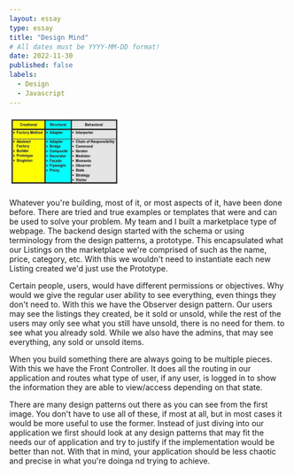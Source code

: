```yaml
---
layout: essay
type: essay
title: "Design Mind"
# All dates must be YYYY-MM-DD format!
date: 2022-11-30
published: false
labels:
  - Design
  - Javascript
---
```

<img width="200px" class="rounded float-start pe-4" src="../img/design-patterns/design-patterns.jpg">

Whatever you're building, most of it, or most aspects of it, have been done before.  There are tried and true examples or templates that were and can be used to solve your problem.  My team and I built a marketplace type of webpage.  The backend design started with the schema or using terminology from the design patterns, a prototype.  This encapsulated what our Listings on the marketplace we're comprised of such as the name, price, category, etc.  With this we wouldn't need to instantiate each new Listing created we'd just use the Prototype.

Certain people, users, would have different permissions or objectives.  Why would we give the regular user ability to see everything, even things they don't need to.  With this we have the Observer design pattern.  Our users may see the listings they created, be it sold or unsold, while the rest of the users may only see what you still have unsold, there is no need for them. to see what you already sold.  While we also have the admins, that may see everything, any sold or unsold items.

When you build something there are always going to be multiple pieces.  With this we have the Front Controller.  It does all the routing in our application and routes what type of user, if any user, is logged in to show the information they are able to view/access depending on that state.

There are many design patterns out there as you can see from the first image.  You don't have to use all of these, if most at all, but in most cases it would be more useful to use the former.  Instead of just diving into our application we first should look at any design patterns that may fit the needs our of application and try to justify if the implementation would be better than not.  With that in mind, your application should be less chaotic and precise in what you're doinga nd trying to achieve.
